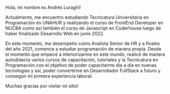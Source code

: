 Hola, mi nombre es Andrés Luraghi!

Actualmente, me encuentro estudiando Tecnicatura Universitaria en Programación en UNAHUR y realizando el curso de FrontEnd Developer en NUCBA como así también el curso de Javascript en Coderhouse luego de haber finalizado Desarrollo Web en junio 2022.

En este momento, me desempeño como Analista Senior de HR y a finales del año 2021, comence a estudiar programación de manera propia. Desde el momento que empecé a interiorizarme en este mundo, realicé de manera autodidacta varios cursos de capacitación, tutoriales y la Tecnicatura en Programación con el objetivo de poder capacitarme día a día en nuevas tecnologías y así, poder convertirme en Desarrollador FullStack a futuro y conseguir mi primera experiencia laboral.

Muchas gracias por visitar mi sitio!
